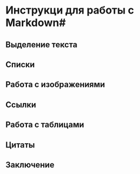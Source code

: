  # Инструкци для работы с Markdown#

 ## Выделение текста

 ## Списки 

 ## Работа с изображениями

 ## Ссылки

 ## Работа с таблицами

 ## Цитаты

 ## Заключение